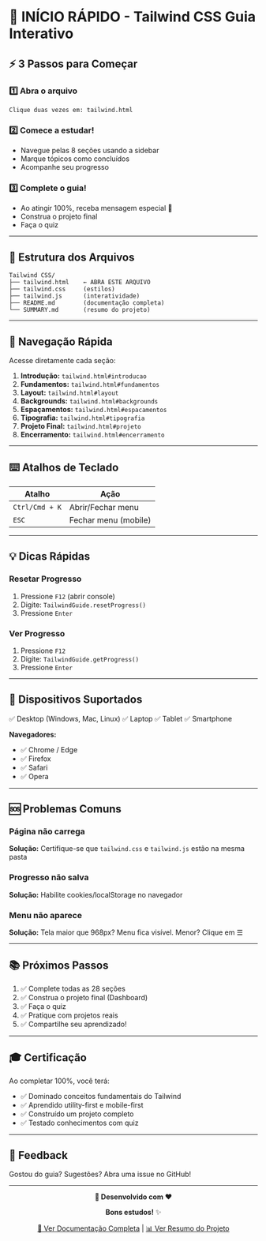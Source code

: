 # 🚀 INÍCIO RÁPIDO - Tailwind CSS Guia Interativo

## ⚡ 3 Passos para Começar

### 1️⃣ Abra o arquivo
```
Clique duas vezes em: tailwind.html
```

### 2️⃣ Comece a estudar!
- Navegue pelas 8 seções usando a sidebar
- Marque tópicos como concluídos
- Acompanhe seu progresso

### 3️⃣ Complete o guia!
- Ao atingir 100%, receba mensagem especial 🎉
- Construa o projeto final
- Faça o quiz

---

## 📂 Estrutura dos Arquivos

```
Tailwind CSS/
├── tailwind.html    ← ABRA ESTE ARQUIVO
├── tailwind.css     (estilos)
├── tailwind.js      (interatividade)
├── README.md        (documentação completa)
└── SUMMARY.md       (resumo do projeto)
```

---

## 🎯 Navegação Rápida

Acesse diretamente cada seção:

1. **Introdução:** `tailwind.html#introducao`
2. **Fundamentos:** `tailwind.html#fundamentos`
3. **Layout:** `tailwind.html#layout`
4. **Backgrounds:** `tailwind.html#backgrounds`
5. **Espaçamentos:** `tailwind.html#espacamentos`
6. **Tipografia:** `tailwind.html#tipografia`
7. **Projeto Final:** `tailwind.html#projeto`
8. **Encerramento:** `tailwind.html#encerramento`

---

## ⌨️ Atalhos de Teclado

| Atalho | Ação |
|--------|------|
| `Ctrl/Cmd + K` | Abrir/Fechar menu |
| `ESC` | Fechar menu (mobile) |

---

## 💡 Dicas Rápidas

### Resetar Progresso
1. Pressione `F12` (abrir console)
2. Digite: `TailwindGuide.resetProgress()`
3. Pressione `Enter`

### Ver Progresso
1. Pressione `F12`
2. Digite: `TailwindGuide.getProgress()`
3. Pressione `Enter`

---

## 📱 Dispositivos Suportados

✅ Desktop (Windows, Mac, Linux)
✅ Laptop
✅ Tablet
✅ Smartphone

**Navegadores:**
- ✅ Chrome / Edge
- ✅ Firefox
- ✅ Safari
- ✅ Opera

---

## 🆘 Problemas Comuns

### Página não carrega
**Solução:** Certifique-se que `tailwind.css` e `tailwind.js` estão na mesma pasta

### Progresso não salva
**Solução:** Habilite cookies/localStorage no navegador

### Menu não aparece
**Solução:** Tela maior que 968px? Menu fica visível. Menor? Clique em ☰

---

## 📚 Próximos Passos

1. ✅ Complete todas as 28 seções
2. ✅ Construa o projeto final (Dashboard)
3. ✅ Faça o quiz
4. ✅ Pratique com projetos reais
5. ✅ Compartilhe seu aprendizado!

---

## 🎓 Certificação

Ao completar 100%, você terá:
- ✅ Dominado conceitos fundamentais do Tailwind
- ✅ Aprendido utility-first e mobile-first
- ✅ Construído um projeto completo
- ✅ Testado conhecimentos com quiz

---

## 💬 Feedback

Gostou do guia? Sugestões? 
Abra uma issue no GitHub!

---

<div align="center">

**🎨 Desenvolvido com ❤️**

**Bons estudos!** ✨

[📖 Ver Documentação Completa](README.md) | [📊 Ver Resumo do Projeto](SUMMARY.md)

</div>
